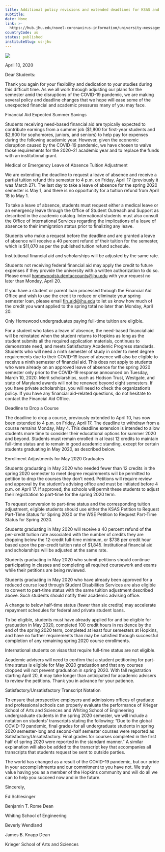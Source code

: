 ```yaml
---
title: Additional policy revisions and extended deadlines for KSAS and WSE undergraduates
subtitle: 
date: None
link: >-
  https://hub.jhu.edu/novel-coronavirus-information/university-messages/additional-policy-revisions-and-extended-deadlines-for-ksas-and-wse-undergraduates/
countryCode: us
status: published
instituteSlug: us-jhu
---
```

![](https://hub.jhu.edu/assets/themes/wphub/assets/images/icons/apple-touch-icon-57x57-5c7e857e30.png)

April 10, 2020

Dear Students:

Thank you again for your flexibility and dedication to your studies during this difficult time. As we all work through adjusting our plans for the semester amid the disruptions of the COVID-19 pandemic, we are making several policy and deadline changes that we hope will ease some of the unexpected financial and academic pressures many of you may face.

Financial Aid Expected Summer Savings

Students receiving need-based financial aid are typically expected to contribute earnings from a summer job ($1,800 for first-year students and $2,600 for sophomores, juniors, and seniors) to help pay for expenses during the following academic year. However, given the economic disruption caused by the COVID-19 pandemic, we have chosen to waive those requirements for the 2020–21 academic year and to replace the funds with an institutional grant.

Medical or Emergency Leave of Absence Tuition Adjustment

We are extending the deadline to request a leave of absence and receive a partial tuition refund this semester to 4 p.m. on Friday, April 17 (previously it was March 27). The last day to take a leave of absence for the spring 2020 semester is May 1, and there is no opportunity for a tuition refund from April 18 to May 1.

To take a leave of absence, students must request either a medical leave or an emergency leave through the Office of Student Outreach and Support as described in the academic catalog. International students must also consult the Office of International Services regarding the implications of a leave of absence to their immigration status prior to finalizing any leave.

Students who make a request before the deadline and are granted a leave of absence will receive a 40 percent refund of their tuition for the semester, which is $11,070 as per the published tuition refund schedule.

Institutional financial aid and scholarships will be adjusted by the same rate.

Students not receiving federal financial aid may apply the credit to future expenses if they provide the university with a written authorization to do so. Please email homewoodstudentaccounts@jhu.edu with your request no later than Monday, April 20.

If you have a student or parent loan processed through the Financial Aid Office and wish to use the credit to reduce or eliminate your spring semester loan, please email fin_aid@jhu.edu to let us know how much of the credit you want applied to the spring total no later than Monday, April 20.

Only Homewood undergraduates paying full-time tuition are eligible.

For a student who takes a leave of absence, the need-based financial aid will be reinstated when the student returns to Hopkins as long as the student submits all the required application materials, continues to demonstrate need, and meets Satisfactory Academic Progress standards. Students who will need a ninth semester of study in order to meet degree requirements due to their COVID-19 leave of absence will also be eligible to receive a ninth semester of financial aid. This does not apply to students who were already on an approved leave of absence for the spring 2020 semester only prior to the COVID-19 response announced on Tuesday, March 10, 2020. Merit scholarships, such as Hodson Trust, Westgate, and state of Maryland awards will not be renewed beyond eight semesters. If you have private scholarships, you will need to check the organization’s policy. If you have any financial aid–related questions, do not hesitate to contact the Financial Aid Office.

Deadline to Drop a Course

The deadline to drop a course, previously extended to April 10, has now been extended to 4 p.m. on Friday, April 17. The deadline to withdraw from a course remains Monday, May 4. This deadline extension is intended to allow students more time to consider their educational options for summer 2020 and beyond. Students must remain enrolled in at least 12 credits to maintain full-time status and to remain in good academic standing, except for certain students graduating in May 2020, as described below.

Enrollment Adjustments for May 2020 Graduates

Students graduating in May 2020 who needed fewer than 12 credits in the spring 2020 semester to meet degree requirements will be permitted to petition to drop the courses they don’t need. Petitions will require review and approval by the student’s advising office and must be initiated before 4 p.m. on April 17. If approved, the schools will permit these students to adjust their registration to part-time for the spring 2020 term.

To request conversion to part-time status and the corresponding tuition adjustment, eligible students should use either the KSAS Petition to Request Part-Time Status for Spring 2020 or the WSE Petition to Request Part-Time Status for Spring 2020.

Students graduating in May 2020 will receive a 40 percent refund of the per-credit tuition rate associated with the number of credits they are dropping below the 12-credit full-time minimum, or $738 per credit hour based upon the per-credit tuition rate of $1,845. Institutional financial aid and scholarships will be adjusted at the same rate.

Students graduating in May 2020 who submit petitions should continue participating in classes and completing all required coursework and exams while their petitions are being reviewed.

Students graduating in May 2020 who have already been approved for a reduced course load through Student Disabilities Services are also eligible to convert to part-time status with the same tuition adjustment described above. Such students should notify their academic advising office.

A change to below half-time status (fewer than six credits) may accelerate repayment schedules for federal and private student loans.

To be eligible, students must have already applied for and be eligible for graduation in May 2020, completed 100 credit hours in residence by the end of the spring 2020 term, completed at least four semesters at Hopkins, and have no further requirements than may be satisfied through successful completion of any remaining spring 2020 course enrollments.

International students on visas that require full-time status are not eligible.

Academic advisers will need to confirm that a student petitioning for part-time status is eligible for May 2020 graduation and that any courses dropped will not prevent graduation in spring 2020. With fall registration starting April 20, it may take longer than anticipated for academic advisers to review the petitions. Thank you in advance for your patience.

Satisfactory/Unsatisfactory Transcript Notation

To ensure that prospective employers and admissions offices of graduate and professional schools can properly evaluate the performance of Krieger School of Arts and Sciences and Whiting School of Engineering undergraduate students in the spring 2020 semester, we will include a notation on students’ transcripts stating the following: “Due to the global COVID-19 pandemic, final grades for all undergraduate students in spring 2020 semester-long and second-half semester courses were reported as Satisfactory/Unsatisfactory. Final grades for courses completed in the first half of spring 2020 were reported in the standard manner.” A similar explanation will also be added to the transcript key that accompanies all transcripts that students request be sent to outside parties.

The world has changed as a result of the COVID-19 pandemic, but our pride in your accomplishments and our commitment to you have not. We truly value having you as a member of the Hopkins community and will do all we can to help you succeed now and in the future.

Sincerely,

Ed Schlesinger

Benjamin T. Rome Dean

Whiting School of Engineering

Beverly Wendland

James B. Knapp Dean

Krieger School of Arts and Sciences